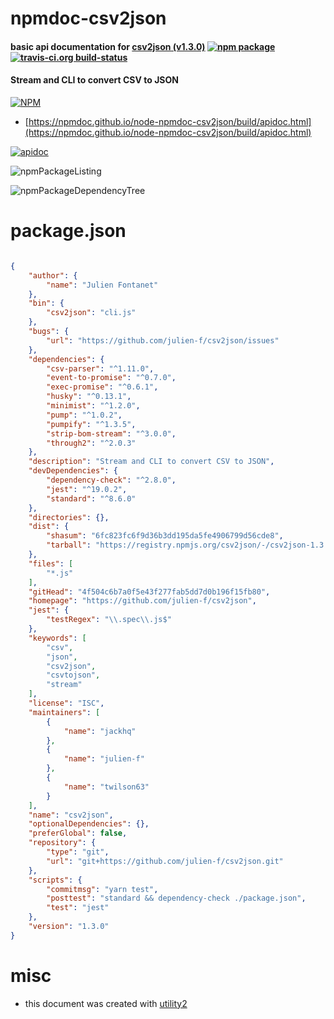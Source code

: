 # npmdoc-csv2json

#### basic api documentation for  [csv2json (v1.3.0)](https://github.com/julien-f/csv2json)  [![npm package](https://img.shields.io/npm/v/npmdoc-csv2json.svg?style=flat-square)](https://www.npmjs.org/package/npmdoc-csv2json) [![travis-ci.org build-status](https://api.travis-ci.org/npmdoc/node-npmdoc-csv2json.svg)](https://travis-ci.org/npmdoc/node-npmdoc-csv2json)

#### Stream and CLI to convert CSV to JSON

[![NPM](https://nodei.co/npm/csv2json.png?downloads=true&downloadRank=true&stars=true)](https://www.npmjs.com/package/csv2json)

- [https://npmdoc.github.io/node-npmdoc-csv2json/build/apidoc.html](https://npmdoc.github.io/node-npmdoc-csv2json/build/apidoc.html)

[![apidoc](https://npmdoc.github.io/node-npmdoc-csv2json/build/screenCapture.buildCi.browser.%252Ftmp%252Fbuild%252Fapidoc.html.png)](https://npmdoc.github.io/node-npmdoc-csv2json/build/apidoc.html)

![npmPackageListing](https://npmdoc.github.io/node-npmdoc-csv2json/build/screenCapture.npmPackageListing.svg)

![npmPackageDependencyTree](https://npmdoc.github.io/node-npmdoc-csv2json/build/screenCapture.npmPackageDependencyTree.svg)



# package.json

```json

{
    "author": {
        "name": "Julien Fontanet"
    },
    "bin": {
        "csv2json": "cli.js"
    },
    "bugs": {
        "url": "https://github.com/julien-f/csv2json/issues"
    },
    "dependencies": {
        "csv-parser": "^1.11.0",
        "event-to-promise": "^0.7.0",
        "exec-promise": "^0.6.1",
        "husky": "^0.13.1",
        "minimist": "^1.2.0",
        "pump": "^1.0.2",
        "pumpify": "^1.3.5",
        "strip-bom-stream": "^3.0.0",
        "through2": "^2.0.3"
    },
    "description": "Stream and CLI to convert CSV to JSON",
    "devDependencies": {
        "dependency-check": "^2.8.0",
        "jest": "^19.0.2",
        "standard": "^8.6.0"
    },
    "directories": {},
    "dist": {
        "shasum": "6fc823fc6f9d36b3dd195da5fe4906799d56cde8",
        "tarball": "https://registry.npmjs.org/csv2json/-/csv2json-1.3.0.tgz"
    },
    "files": [
        "*.js"
    ],
    "gitHead": "4f504c6b7a0f5e43f277fab5dd7d0b196f15fb80",
    "homepage": "https://github.com/julien-f/csv2json",
    "jest": {
        "testRegex": "\\.spec\\.js$"
    },
    "keywords": [
        "csv",
        "json",
        "csv2json",
        "csvtojson",
        "stream"
    ],
    "license": "ISC",
    "maintainers": [
        {
            "name": "jackhq"
        },
        {
            "name": "julien-f"
        },
        {
            "name": "twilson63"
        }
    ],
    "name": "csv2json",
    "optionalDependencies": {},
    "preferGlobal": false,
    "repository": {
        "type": "git",
        "url": "git+https://github.com/julien-f/csv2json.git"
    },
    "scripts": {
        "commitmsg": "yarn test",
        "posttest": "standard && dependency-check ./package.json",
        "test": "jest"
    },
    "version": "1.3.0"
}
```



# misc
- this document was created with [utility2](https://github.com/kaizhu256/node-utility2)
